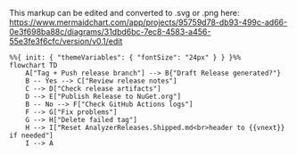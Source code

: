 This markup can be edited and converted to .svg or .png here:
https://www.mermaidchart.com/app/projects/95759d78-db93-499c-ad66-0e3f698ba88c/diagrams/31dbd6bc-7ec8-4583-a456-55e3fe3f6cfc/version/v0.1/edit

```mermaid
%%{ init: { "themeVariables": { "fontSize": "24px" } } }%%
flowchart TD
    A["Tag + Push release branch"] --> B{"Draft Release generated?"}
    B -- Yes --> C["Review release notes"]
    C --> D["Check release artifacts"]
    D --> E["Publish Release to NuGet.org"]
    B -- No --> F["Check GitHub Actions logs"]
    F --> G["Fix problems"]
    G --> H["Delete failed tag"]
    H --> I["Reset AnalyzerReleases.Shipped.md<br>header to {{vnext}} if needed"]
    I --> A
```
